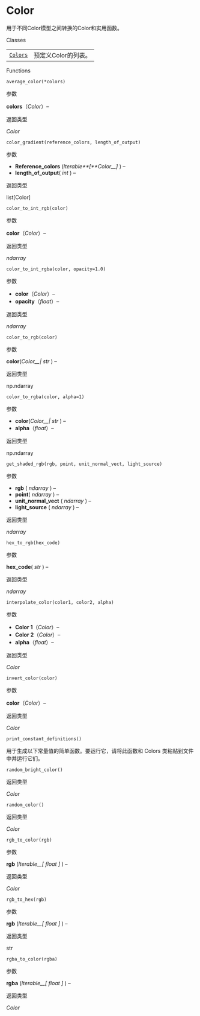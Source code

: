 # Color

用于不同Color模型之间转换的Color和实用函数。

Classes

|||
|-|-|
[`Colors`]()|预定义Color的列表。

Functions

`average_color(*colors)`

参数

**colors**（_Color_）–

返回类型

_Color_

`color_gradient(reference_colors, length_of_output)`

参数

- **Reference_colors** (_Iterable**\[**Color\_\_\]_ ) –
- **length_of_output**( _int_ ) –

返回类型

list\[Color\]

`color_to_int_rgb(color)`

参数

**color**（_Color_）–

返回类型

_ndarray_

`color_to_int_rgba(color, opacity=1.0)`

参数

- **color**（_Color_）–
- **opacity**（_float_）–

返回类型

_ndarray_

`color_to_rgb(color)`

参数

**color**(_Color\_\_|_ _str_ ) –

返回类型

np.ndarray


`color_to_rgba(color, alpha=1)`

参数

- **color**(_Color\_\_|_ _str_ ) –
- **alpha**（_float_）–

返回类型

np.ndarray


`get_shaded_rgb(rgb, point, unit_normal_vect, light_source)`

参数

- **rgb** ( _ndarray_ ) –
- **point**( _ndarray_ ) –
- **unit_normal_vect** ( _ndarray_ ) –
- **light_source** ( _ndarray_ ) –

返回类型

_ndarray_


`hex_to_rgb(hex_code)`

参数

**hex_code**( _str_ ) –

返回类型

_ndarray_


`interpolate_color(color1, color2, alpha)`

参数

- **Color 1**（_Color_）–
- **Color 2**（_Color_）–
- **alpha**（_float_）–

返回类型

_Color_


`invert_color(color)`

参数

**color**（_Color_）–

返回类型

_Color_


`print_constant_definitions()`

用于生成以下常量值的简单函数。要运行它，请将此函数和 Colors 类粘贴到文件中并运行它们。


`random_bright_color()`

返回类型

_Color_


`random_color()`

返回类型

_Color_


`rgb_to_color(rgb)`

参数

**rgb** (_Iterable\_\_\[_ _float_ _\]_ ) –

返回类型

_Color_


`rgb_to_hex(rgb)`

参数

**rgb** (_Iterable\_\_\[_ _float_ _\]_ ) –

返回类型

str


`rgba_to_color(rgba)`

参数

**rgba** (_Iterable\_\_\[_ _float_ _\]_ ) –

返回类型

_Color_
